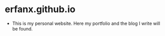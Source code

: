 # erfanx.github.io

* This is my personal website. Here my portfolio and the blog I write will be found.
